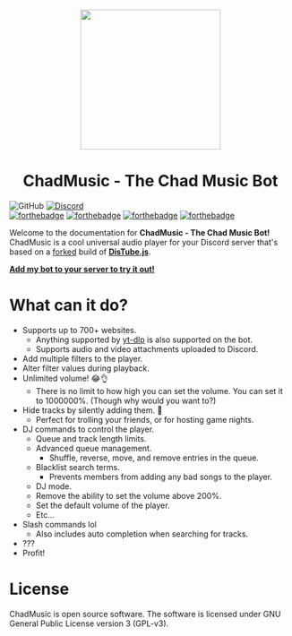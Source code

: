 <h1 align="center" style="font-weight: bold; font-style: italic;">
    <img src="https://media.discordapp.net/attachments/375453081631981568/808626634210410506/deejaytreefiddy.png" width=250>
</h1>

<h1 align="center">ChadMusic - The Chad Music Bot</h1>

![GitHub](https://img.shields.io/github/license/200percentmicky/chadmusic)
[![Discord](https://img.shields.io/discord/449606846697963531.svg?label=&logo=discord&logoColor=ffffff&color=7389D8&labelColor=6A7EC2)](https://discord.gg/qQuJ9YQ)  
[![forthebadge](https://forthebadge.com/images/badges/made-with-javascript.svg)](https://forthebadge.com)
[![forthebadge](https://forthebadge.com/images/badges/0-percent-optimized.svg)](https://forthebadge.com)
[![forthebadge](https://forthebadge.com/images/badges/fuck-it-ship-it.svg)](https://forthebadge.com)
[![forthebadge](https://forthebadge.com/images/badges/mom-made-pizza-rolls.svg)](https://forthebadge.com)

Welcome to the documentation for **ChadMusic - The Chad Music Bot!** ChadMusic is a cool universal audio player for your Discord server that's based on a [forked](https://github.com/200percentmicky/chadtube) build of **[DisTube.js](https://distube.js.org)**.

**[Add my bot to your server to try it out!](https://discord.com/api/oauth2/authorize?client_id=375450533114413056&permissions=1005972566&scope=applications.commands%20bot)**

# What can it do?
* Supports up to 700+ websites.
    - Anything supported by [yt-dlp](https://github.com/yt-dlp/yt-dlp/blob/master/supportedsites.md) is also supported on the bot.
    - Supports audio and video attachments uploaded to Discord.
* Add multiple filters to the player.
* Alter filter values during playback.
* Unlimited volume! 😂👌
    - There is no limit to how high you can set the volume. You can set it to 1000000%. (Though why would you want to?)
* Hide tracks by silently adding them. 🤫
    - Perfect for trolling your friends, or for hosting game nights.
* DJ commands to control the player.
    - Queue and track length limits.
    - Advanced queue management.
        - Shuffle, reverse, move, and remove entries in the queue.
    - Blacklist search terms.
        - Prevents members from adding any bad songs to the player.
    - DJ mode.
    - Remove the ability to set the volume above 200%.
    - Set the default volume of the player.
    - Etc...
* Slash commands lol
    - Also includes auto completion when searching for tracks.
* ???
* Profit!

# License
ChadMusic is open source software. The software is licensed under GNU General Public License version 3 (GPL-v3).